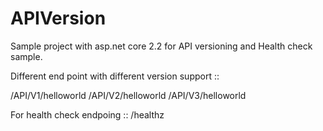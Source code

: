 # APIVersion

Sample project with asp.net core 2.2 for API versioning and Health check sample.

Different end point with different version support ::

/API/V1/helloworld
/API/V2/helloworld
/API/V3/helloworld

For health check endpoing ::
/healthz
